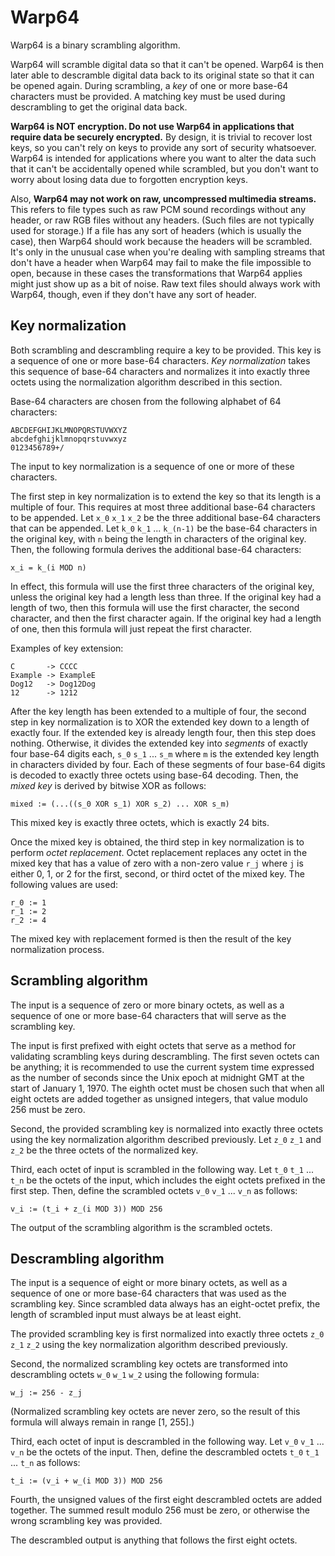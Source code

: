 # Warp64

Warp64 is a binary scrambling algorithm.

Warp64 will scramble digital data so that it can't be opened.  Warp64 is then later able to descramble digital data back to its original state so that it can be opened again.  During scrambling, a _key_ of one or more base-64 characters must be provided.  A matching key must be used during descrambling to get the original data back.

__Warp64 is NOT encryption.  Do not use Warp64 in applications that require data be securely encrypted.__  By design, it is trivial to recover lost keys, so you can't rely on keys to provide any sort of security whatsoever.  Warp64 is intended for applications where you want to alter the data such that it can't be accidentally opened while scrambled, but you don't want to worry about losing data due to forgotten encryption keys.

Also, __Warp64 may not work on raw, uncompressed multimedia streams.__  This refers to file types such as raw PCM sound recordings without any header, or raw RGB files without any headers.  (Such files are not typically used for storage.)  If a file has any sort of headers (which is usually the case), then Warp64 should work because the headers will be scrambled.  It's only in the unusual case when you're dealing with sampling streams that don't have a header when Warp64 may fail to make the file impossible to open, because in these cases the transformations that Warp64 applies might just show up as a bit of noise.  Raw text files should always work with Warp64, though, even if they don't have any sort of header.

## Key normalization

Both scrambling and descrambling require a key to be provided.  This key is a sequence of one or more base-64 characters.  _Key normalization_ takes this sequence of base-64 characters and normalizes it into exactly three octets using the normalization algorithm described in this section.

Base-64 characters are chosen from the following alphabet of 64 characters:

    ABCDEFGHIJKLMNOPQRSTUVWXYZ
    abcdefghijklmnopqrstuvwxyz
    0123456789+/

The input to key normalization is a sequence of one or more of these characters.

The first step in key normalization is to extend the key so that its length is a multiple of four.  This requires at most three additional base-64 characters to be appended.  Let `x_0` `x_1` `x_2` be the three additional base-64 characters that can be appended.  Let `k_0` `k_1` ... `k_(n-1)` be the base-64 characters in the original key, with `n` being the length in characters of the original key.  Then, the following formula derives the additional base-64 characters:

    x_i = k_(i MOD n)

In effect, this formula will use the first three characters of the original key, unless the original key had a length less than three.  If the original key had a length of two, then this formula will use the first character, the second character, and then the first character again.  If the original key had a length of one, then this formula will just repeat the first character.

Examples of key extension:

    C       -> CCCC
    Example -> ExampleE
    Dog12   -> Dog12Dog
    12      -> 1212

After the key length has been extended to a multiple of four, the second step in key normalization is to XOR the extended key down to a length of exactly four.  If the extended key is already length four, then this step does nothing.  Otherwise, it divides the extended key into _segments_ of exactly four base-64 digits each, `s_0` `s_1` ... `s_m` where `m` is the extended key length in characters divided by four.  Each of these segments of four base-64 digits is decoded to exactly three octets using base-64 decoding.  Then, the _mixed key_ is derived by bitwise XOR as follows:

    mixed := (...((s_0 XOR s_1) XOR s_2) ... XOR s_m)

This mixed key is exactly three octets, which is exactly 24 bits.

Once the mixed key is obtained, the third step in key normalization is to perform _octet replacement_.  Octet replacement replaces any octet in the mixed key that has a value of zero with a non-zero value `r_j` where `j` is either 0, 1, or 2 for the first, second, or third octet of the mixed key.  The following values are used:

    r_0 := 1
    r_1 := 2
    r_2 := 4

The mixed key with replacement formed is then the result of the key normalization process.

## Scrambling algorithm

The input is a sequence of zero or more binary octets, as well as a sequence of one or more base-64 characters that will serve as the scrambling key.

The input is first prefixed with eight octets that serve as a method for validating scrambling keys during descrambling.  The first seven octets can be anything; it is recommended to use the current system time expressed as the number of seconds since the Unix epoch at midnight GMT at the start of January 1, 1970.  The eighth octet must be chosen such that when all eight octets are added together as unsigned integers, that value modulo 256 must be zero.

Second, the provided scrambling key is normalized into exactly three octets using the key normalization algorithm described previously.  Let `z_0` `z_1` and `z_2` be the three octets of the normalized key.

Third, each octet of input is scrambled in the following way.  Let `t_0` `t_1` ... `t_n` be the octets of the input, which includes the eight octets prefixed in the first step.  Then, define the scrambled octets `v_0` `v_1` ... `v_n` as follows:

    v_i := (t_i + z_(i MOD 3)) MOD 256

The output of the scrambling algorithm is the scrambled octets.

## Descrambling algorithm

The input is a sequence of eight or more binary octets, as well as a sequence of one or more base-64 characters that was used as the scrambling key.  Since scrambled data always has an eight-octet prefix, the length of scrambled input must always be at least eight.

The provided scrambling key is first normalized into exactly three octets `z_0` `z_1` `z_2` using the key normalization algorithm described previously.

Second, the normalized scrambling key octets are transformed into descrambling octets `w_0` `w_1` `w_2` using the following formula:

    w_j := 256 - z_j

(Normalized scrambling key octets are never zero, so the result of this formula will always remain in range [1, 255].)

Third, each octet of input is descrambled in the following way.  Let `v_0` `v_1` ... `v_n` be the octets of the input.  Then, define the descrambled octets `t_0` `t_1` ... `t_n` as follows:

    t_i := (v_i + w_(i MOD 3)) MOD 256

Fourth, the unsigned values of the first eight descrambled octets are added together.  The summed result modulo 256 must be zero, or otherwise the wrong scrambling key was provided.

The descrambled output is anything that follows the first eight octets.
